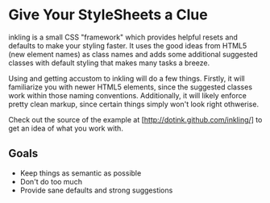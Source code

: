 # Give Your StyleSheets a Clue

inkling is a small CSS "framework" which provides helpful resets and defaults to
make your styling faster.  It uses the good ideas from HTML5 (new element names)
as class names and adds some additional suggested classes with default styling
that makes many tasks a breeze.

Using and getting accustom to inkling will do a few things.  Firstly, it will
familiarize you with newer HTML5 elements, since the suggested classes work
within those naming conventions.  Additionally, it will likely enforce pretty
clean markup, since certain things simply won't look right othwerise.

Check out the source of the example at [http://dotink.github.com/inkling/]
to get an idea of what you work with.

## Goals
* Keep things as semantic as possible
* Don't do too much
* Provide sane defaults and strong suggestions
